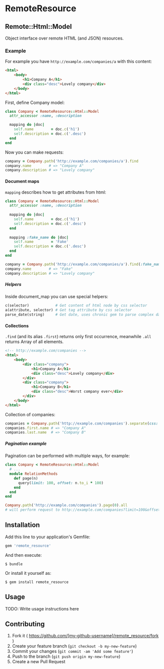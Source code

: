 # RemoteResource



## Remote::Html::Model
Object interface over remote HTML (and JSON) resources.

### Example

For example you have ```http://example.com/companies/a``` with this content:

```html
<html>
    <body>
        <h1>Company A</h1>
        <div class="desc">Lovely company</div>
    </body>
</html>
```

First, define Company model:

```ruby
class Company < RemoteResource::Html::Model
  attr_accessor :name, :description

  mapping do |doc|
    self.name        = doc.c('h1')
    self.description = doc.c('.desc')
  end
end
```

Now you can make requests:

```ruby
company = Company.path('http://example.com/companies/a').find
company.name        # => "Company A"
company.description # => "Lovely company"
```

#### Document maps

```mapping``` describes how to get attributes from html:

```ruby
class Company < RemoteResource::Html::Model
  attr_accessor :name, :description
    
  mapping do |doc|
    self.name        = doc.c('h1')
    self.description = doc.c('.desc')
  end
    
  mapping :fake_name do |doc|
    self.name        = 'Fake'
    self.description = doc.c('.desc')
  end
end

company = Company.path('http://example.com/companies/a').find(:fake_name)
company.name        # => "Fake"
company.description # => "Lovely company"
```

##### Helpers

Inside document_map you can use special helpers:

```ruby
c(selector)            # Get content of html node by css selector
a(attribute, selector) # Get tag attribute by css selector
parse_date(string)     # Get date, uses chronic gem to parse complex dates
```

#### Collections

```.find``` (and its alias ```.first```) returns only first occurrence, meanwhile ```.all``` returns Array of all elements.

```html
<!-- http://example.com/companies -->
<html>
    <body>
        <div class="company">
            <h1>Company A</h1>
            <div class="desc">Lovely company</div>
        </div>
        <div class="company">
            <h1>Company B</h1>
            <div class="desc">Worst company ever</div>
        </div>
    </body>
</html>
```

Collection of companies:

```ruby
companies = Company.path('http://example.com/companies').separate(css: '.company').all # => [<Company...>, <Company...>]
companies.first.name # => "Company A"
companies.last.name  # => "Company B"
```

##### Pagination example
Pagination can be performed with multiple ways, for example: 

```ruby
class Company < RemoteResource::Html::Model
  # ...
  module RelationMethods
    def page(n)
      query(limit: 100, offset: n.to_i * 100)
    end
  end
end

Company.path('http://example.com/companies').page(0).all
# will perform request to http://example.com/companies?limit=100&offset=0
```

## Installation

Add this line to your application's Gemfile:

```ruby
gem 'remote_resource'
```

And then execute:

    $ bundle

Or install it yourself as:

    $ gem install remote_resource

## Usage

TODO: Write usage instructions here

## Contributing

1. Fork it ( https://github.com/[my-github-username]/remote_resource/fork )
2. Create your feature branch (`git checkout -b my-new-feature`)
3. Commit your changes (`git commit -am 'Add some feature'`)
4. Push to the branch (`git push origin my-new-feature`)
5. Create a new Pull Request
